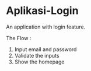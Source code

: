 # Aplikasi-Login
An application with login feature.

The Flow :
1. Input email and password
2. Validate the inputs
3. Show the homepage
